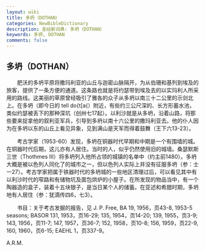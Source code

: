 ```yaml
---
layout: wiki
title: 多坍（DOTHAN）
categories: NewBibleDictionary
description: 圣经新词典: 多坍（DOTHAN）
keywords: 多坍, DOTHAN
comments: false
---
```


## 多坍（DOTHAN）

　　肥沃的多坍平原将撒玛利亚的山丘与迦密山脉隔开，为从伯珊和基列到埃及的旅客，提供了一条方便的通道。这条路也就是将约瑟带到埃及去的以实玛利人所采用的路线。这美丽的草原曾经吸引了雅各的众子从多坍以南三十二公里的示剑北上。在多坍（即今日的 tell do{t[a{）附近，有些约三公尺深的、长方形蓄水池，类似约瑟被丢下的那种深坑（创卅七17起）。以利沙就是从多坍，沿着山路，将那些要来捉拿他的叙利亚军兵，引导到多坍以南十六公里的撒玛利亚去。他的仆人因为在多坍以东的山丘上看见异象，见到满山是天军而得着鼓舞（王下六13-23）。

　　考古学家（1953-60）发现，多坍在铜器时代早期和中期是一个有围墙的城。在铜器时代后期，这儿亦有人居住。当时的人，似乎仍然使用旧的城墙。桑瑟默斯三世（Thothmes III）将多坍列入他所占领的城镇的名单中（约主前1480）。多坍大概是被以色列人同化了的城市之一，但以色列人实际上并没有征服多坍（参：士一27）。考古学家把属于铁器时代的多坍城的一些地区清理过后，可以看见其中有以利沙时代的窄路和有储物坑及面包烘炉的小屋子。在所发现的物品当中，有一个陶器造的盒子，装着十五块银子，是当日某个人的储蓄。在亚述和希腊时期，多坍地有人居住（参：犹滴传四6，七3）。

　　书目：关于考古发掘的报告，见 J. P. Free, BA 19, 1956，页43-8, 1953-5 seasons; BASOR 131, 1953，页16-29; 135, 1954，页14-20; 139, 1955，页3-9; 143, 1956，页11-7; 147, 1957，页36-7; 152, 1958，页10-8; 156, 1959，页22-9, 160, 1960，页6-15; EAEHL 1，页337-9。

A.R.M.








